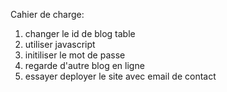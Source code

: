 
Cahier de charge:
1. changer le id de blog table 
2. utiliser javascript 
3. initiliser le mot de passe 
4. regarde d'autre blog en ligne 
5. essayer deployer le site avec email de contact 
